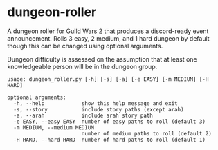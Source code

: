 # dungeon-roller
A dungeon roller for Guild Wars 2 that produces a discord-ready event announcement. Rolls 3 easy, 2 medium, and 1 hard dungeon by default though this can be changed using optional arguments.

Dungeon difficulty is assessed on the assumption that at least one knowledgeable person will be in the dungeon group.

```
usage: dungeon_roller.py [-h] [-s] [-a] [-e EASY] [-m MEDIUM] [-H HARD]

optional arguments:
  -h, --help            show this help message and exit
  -s, --story           include story paths (except arah)
  -a, --arah            include arah story path
  -e EASY, --easy EASY  number of easy paths to roll (default 3)
  -m MEDIUM, --medium MEDIUM
                        number of medium paths to roll (default 2)
  -H HARD, --hard HARD  number of hard paths to roll (default 1)
```
